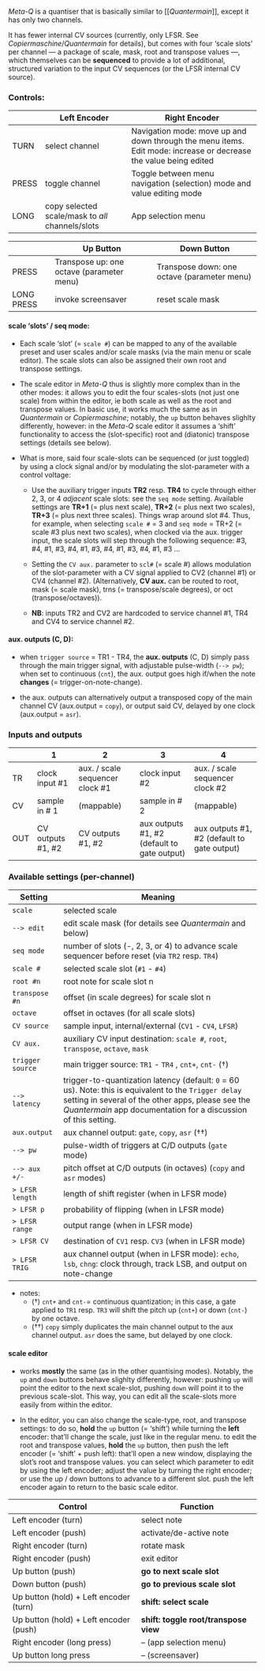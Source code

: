 _Meta-Q_ is a quantiser that is basically similar to [[_Quantermain_]], except it has only two channels.

It has fewer internal CV sources (currently, only LFSR. See _Copiermaschine_/_Quantermain_ for details), but comes with four ‘scale slots’ per channel — a package of scale, mask, root and transpose values —, which themselves can be **sequenced** to provide a lot of additional, structured variation to the input CV sequences (or the LFSR internal CV source).

### Controls:

|       | Left Encoder                                     | Right Encoder                                                                                                    |
| ----- | ------------------------------------------------ | ---------------------------------------------------------------------------------------------------------------- |
| TURN  | select channel                                   | Navigation mode: move up and down through the menu items. Edit mode: increase or decrease the value being edited |
| PRESS | toggle channel                                   | Toggle between menu navigation (selection) mode and value editing mode                                           |
| LONG  | copy selected scale/mask to _all_ channels/slots | App selection menu                                                                                               |

|            | Up Button                                 | Down Button                                 |
| ---------- | ----------------------------------------- | ------------------------------------------- |
| PRESS      | Transpose up: one octave (parameter menu) | Transpose down: one octave (parameter menu) |
| LONG PRESS | invoke screensaver                        | reset scale mask                            |


#### scale ‘slots’ / seq mode:

- Each scale ‘slot’ (= `scale #`) can be mapped to any of the available preset and user scales and/or scale masks (via the main menu or scale editor). The scale slots can also be assigned their own root and transpose settings.
    
- The scale editor in _Meta-Q_ thus is slightly more complex than in the other modes: it allows you to edit the four scales-slots (not just one scale) from within the editor, ie both scale as well as the root and transpose values. In basic use, it works much the same as in _Quantermain_ or _Copiermaschine_; notably, the `up` button behaves slighlty differently, however: in the _Meta-Q_ scale editor it assumes a ‘shift’ functionality to access the (slot-specific) root and (diatonic) transpose settings (details see below).
    
- What is more, said four scale-slots can be sequenced (or just toggled) by using a clock signal and/or by modulating the slot-parameter with a control voltage:
    
    - Use the auxiliary trigger inputs **TR2** resp. **TR4** to cycle through either 2, 3, or 4 _adjacent_ scale slots: see the `seq mode` setting. Available settings are **TR+1** (= plus next scale), **TR+2** (= plus next two scales), **TR+3** (= plus next three scales). Things wrap around slot #4. Thus, for example, when selecting `scale #` = 3 and `seq mode` = TR+2 (= scale #3 plus next two scales), when clocked via the aux. trigger input, the scale slots will step through the following sequence: #3, #4, #1, #3, #4, #1, #3, #4, #1, #3, #4, #1, #3 …
        
    - Setting the `CV aux.` parameter to `scl#` (= scale #) allows modulation of the slot-parameter with a CV signal applied to CV2 (channel #1) or CV4 (channel #2). (Alternatively, **CV aux.** can be routed to root, mask (= scale mask), trns (= transpose/scale degrees), or oct (transpose/octaves)).
        
    - **NB**: inputs TR2 and CV2 are hardcoded to service channel #1, TR4 and CV4 to service channel #2.
        

#### aux. outputs (C, D):

- when `trigger source` = TR1 - TR4, the **aux. outputs** (C, D) simply pass through the main trigger signal, with adjustable pulse-width (`--> pw`); when set to continuous (`cnt`), the aux. output goes high if/when the note **changes** (= trigger-on-note-change).
    
- the aux. outputs can alternatively output a transposed copy of the main channel CV (aux.output = `copy`), or output said CV, delayed by one clock (aux.output = `asr`).
    

### Inputs and outputs

|     | 1                 | 2                               | 3                                           | 4                                           |
| --- | ----------------- | ------------------------------- | ------------------------------------------- | ------------------------------------------- |
| TR  | clock input #1    | aux. / scale sequencer clock #1 | clock input #2                              | aux. / scale sequencer clock #2             |
| CV  | sample in # 1     | (mappable)                      | sample in # 2                               | (mappable)                                  |
| OUT | CV outputs #1, #2 | CV outputs #1, #2               | aux outputs #1, #2 (default to gate output) | aux outputs #1, #2 (default to gate output) |

### Available settings (per-channel)

|Setting|Meaning|
|---|---|
|`scale`|selected scale|
|`--> edit`|edit scale mask (for details see _Quantermain_ and below)|
|`seq mode`|number of slots (-, 2, 3, or 4) to advance scale sequencer before reset (via `TR2` resp. `TR4`)|
|`scale #`|selected scale slot (`#1` - `#4`)|
|`root #n`|root note for scale slot n|
|`transpose #n`|offset (in scale degrees) for scale slot n|
|`octave`|offset in octaves (for all scale slots)|
|`CV source`|sample input, internal/external (`CV1` - `CV4`, `LFSR`)|
|`CV aux.`|auxiliary CV input destination: `scale #`, `root`, `transpose`, `octave`, `mask`|
|`trigger source`|main trigger source: `TR1` - `TR4` , `cnt+`, `cnt-` (†)|
|`--> latency`|trigger-to-quantization latency (default: `0` = 60 us). Note: this is equivalent to the `Trigger delay` setting in several of the other apps, please see the _Quantermain_ app documentation for a discussion of this setting.|
|`aux.output`|aux channel output: `gate`, `copy`, `asr` (††)|
|`--> pw`|pulse-width of triggers at C/D outputs (`gate` mode)|
|`--> aux +/-`|pitch offset at C/D outputs (in octaves) (`copy` and `asr` modes)|
|`> LFSR length`|length of shift register (when in LFSR mode)|
|`> LFSR p`|probability of flipping (when in LFSR mode)|
|`> LFSR range`|output range (when in LFSR mode)|
|`> LFSR CV`|destination of `CV1` resp. `CV3` (when in LFSR mode)|
|`> LFSR TRIG`|aux channel output (when in LFSR mode): `echo`, `lsb`, `chng`: clock through, track LSB, and output on note-change|

- notes:
    - (†) `cnt+` and `cnt-`= continuous quantization; in this case, a gate applied to `TR1` resp. `TR3` will shift the pitch up (`cnt+`) or down (`cnt-`) by one octave.
    - (††) `copy` simply duplicates the main channel output to the aux channel output. `asr` does the same, but delayed by one clock.

#### scale editor

- works **mostly** the same (as in the other quantising modes). Notably, the `up` and `down` buttons behave slighlty differently, however: pushing `up` will point the editor to the next scale-slot, pushing `down` will point it to the previous scale-slot. This way, you can edit all the scale-slots more easily from within the editor.
    
- In the editor, you can also change the scale-type, root, and transpose settings: to do so, **hold** the `up` button (= ‘shift’) while turning the **left** encoder: that’ll change the scale, just like in the regular menu. to edit the root and transpose values, **hold** the `up` button, then push the left encoder (= ‘shift’ + push left): that’ll open a new window, displaying the slot’s root and transpose values. you can select which parameter to edit by using the left encoder; adjust the value by turning the right encoder; or use the up / down buttons to advance to a different slot. push the left encoder again to return to the basic scale editor.
    

|Control|Function|
|---|---|
|Left encoder (turn)|select note|
|Left encoder (push)|activate/de-active note|
|Right encoder (turn)|rotate mask|
|Right encoder (push)|exit editor|
|Up button (push)|**go to next scale slot**|
|Down button (push)|**go to previous scale slot**|
|Up button (hold) + Left encoder (turn)|**shift: select scale**|
|Up button (hold) + Left encoder (push)|**shift: toggle root/transpose view**|
|Right encoder (long press)|– (app selection menu)|
|Up button long press|– (screensaver)|